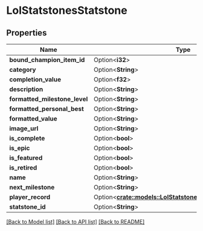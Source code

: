 # LolStatstonesStatstone

## Properties

Name | Type | Description | Notes
------------ | ------------- | ------------- | -------------
**bound_champion_item_id** | Option<**i32**> |  | [optional]
**category** | Option<**String**> |  | [optional]
**completion_value** | Option<**f32**> |  | [optional]
**description** | Option<**String**> |  | [optional]
**formatted_milestone_level** | Option<**String**> |  | [optional]
**formatted_personal_best** | Option<**String**> |  | [optional]
**formatted_value** | Option<**String**> |  | [optional]
**image_url** | Option<**String**> |  | [optional]
**is_complete** | Option<**bool**> |  | [optional]
**is_epic** | Option<**bool**> |  | [optional]
**is_featured** | Option<**bool**> |  | [optional]
**is_retired** | Option<**bool**> |  | [optional]
**name** | Option<**String**> |  | [optional]
**next_milestone** | Option<**String**> |  | [optional]
**player_record** | Option<[**crate::models::LolStatstonesStatstonePlayerRecord**](LolStatstonesStatstonePlayerRecord.md)> |  | [optional]
**statstone_id** | Option<**String**> |  | [optional]

[[Back to Model list]](../README.md#documentation-for-models) [[Back to API list]](../README.md#documentation-for-api-endpoints) [[Back to README]](../README.md)


